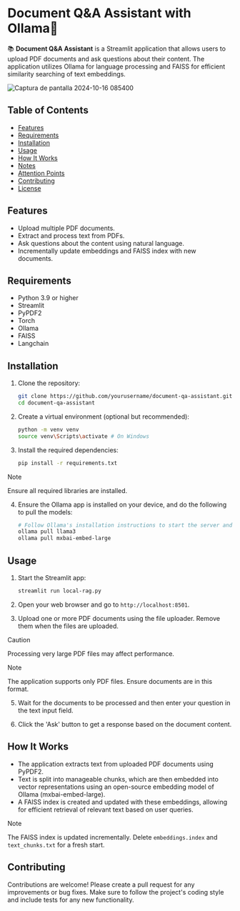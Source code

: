 # Document Q&A Assistant with Ollama🦙

📚 **Document Q&A Assistant** is a Streamlit application that allows users to upload PDF documents and ask questions about their content. The application utilizes Ollama for language processing and FAISS for efficient similarity searching of text embeddings.

![Captura de pantalla 2024-10-16 085400](https://github.com/user-attachments/assets/f31cb83e-6ab4-4a37-b8ce-86f01f9447b6)

## Table of Contents

- [Features](#features)
- [Requirements](#requirements)
- [Installation](#installation)
- [Usage](#usage)
- [How It Works](#how-it-works)
- [Notes](#notes)
- [Attention Points](#attention-points)
- [Contributing](#contributing)
- [License](#license)

## Features

- Upload multiple PDF documents.
- Extract and process text from PDFs.
- Ask questions about the content using natural language.
- Incrementally update embeddings and FAISS index with new documents.

## Requirements

- Python 3.9 or higher
- Streamlit
- PyPDF2
- Torch
- Ollama
- FAISS
- Langchain

## Installation

1. Clone the repository:
   ```bash
   git clone https://github.com/yourusername/document-qa-assistant.git
   cd document-qa-assistant
   ```

2. Create a virtual environment (optional but recommended):
   ```bash
   python -m venv venv
   source venv\Scripts\activate # On Windows
   ```

3. Install the required dependencies:
   ```bash
   pip install -r requirements.txt
   ```
> [!NOTE]
> Ensure all required libraries are installed. 


4. Ensure the Ollama app is installed on your device, and do the following to pull the models:
   ```bash
   # Follow Ollama's installation instructions to start the server and do the following commands to pull the models 
   ollama pull llama3
   ollama pull mxbai-embed-large 
   ```

## Usage

1. Start the Streamlit app:
   ```bash
   streamlit run local-rag.py
   ```

2. Open your web browser and go to `http://localhost:8501`.

3. Upload one or more PDF documents using the file uploader. Remove them when the files are uploaded. 
   
> [!CAUTION]
> Processing very large PDF files may affect performance.

> [!NOTE]
> The application supports only PDF files. Ensure documents are in this format.

5. Wait for the documents to be processed and then enter your question in the text input field.

6. Click the 'Ask' button to get a response based on the document content.

## How It Works

- The application extracts text from uploaded PDF documents using PyPDF2.
- Text is split into manageable chunks, which are then embedded into vector representations using an open-source embedding model of Ollama (mxbai-embed-large).
- A FAISS index is created and updated with these embeddings, allowing for efficient retrieval of relevant text based on user queries.
> [!NOTE]
> The FAISS index is updated incrementally. Delete `embeddings.index` and `text_chunks.txt` for a fresh start.


## Contributing

Contributions are welcome! Please create a pull request for any improvements or bug fixes. Make sure to follow the project's coding style and include tests for any new functionality.
